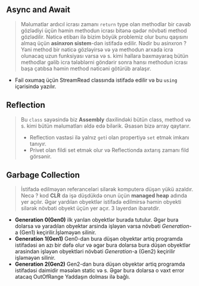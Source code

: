 
## Async and Await
> Məlumatlar ardıcıl icrası zamanı `return` type olan methodlar bir cavab gözlədiyi üçün həmin methodun icrası bitənə qədər növbəti method gözlədilir. Nəticə etibarı ilə bizim böyük problemiz olur bunu qaşısını almaq üçün  **asinxron sistem**-dən istifadə edilir. Nədir bu asinxron ? Yəni method bir nəticə gözləyirsə və ya methodun arxada icra olunacaq uzun funksiyası varsa və s.  kimi hallara baxmayaraq bütün methodlar gəlib icra tələblərni göndərir sonra hansı methodun icrası başa çatıbsa həmin method nəticəni götürüb aralaşır.
- Fail oxumaq üçün StreamRead classında istifadə edilir və bu `using`  içərisində yazılır.

## Reflection
> Bu `class` sayəsində biz **Assembly** daxilindəki bütün class, method və s. kimi bütün məlumatları əldə edə bilərik. Əsasən bizə array qaytarır.
> - Reflection vastəsi ilə yalnız `get`i olan propertiyə `set` etmək imkanı tanıyır.
> - Privet olan fildi set etmək olur və Reflectionda axtarış zamanı fild görsənir.


##  Garbage Collection
> İstifadə edilməyən referanceləri silərək komputerə düşən yükü azaldır. Necə ?
> kod  **CLR** da işə düşdükdə onun üçün **managed heap** adında yer açılır. Əgər yardılan obyektlər istifadə edilmirsə həmin obyekti silərək növbəti obyekt üçün yer açır. 3 layerdən ibarətdir.
-  **Generation 0(Gen0)** ilk yarılan obyektlər burada tutulur. Əgər bura dolarsa və yaradılan obyektər arsinda işləyən varsa növbəti _Generation_-a (Gen1) keçirilir.İşləməyən silinir.
-  **Generation 1(Gen1)** Gen0-dan  bura düşən obyektər artiq programda istifadəsi ən azı bir dəfə olur və əgər bura dolarsa bura düşən obyektlər arasindan işləyən obyektləri növbəti _Generation_-a (Gen2) keçirilir işləməyən silinir.
- **Generation 2(Gen2)** Gen2-dan  bura düşən obyektər artiq programda istifadəsi  daimidir məsələn static və s. Əgər bura dolarsa o vaxt error atacaq OutOfRange Yaddaşın dolması ilə bağlı.